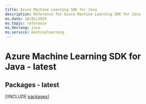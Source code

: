 ```yaml
---
title: Azure Machine Learning SDK for Java
description: Reference for Azure Machine Learning SDK for Java
ms.date: 10/01/2025
ms.topic: reference
ms.devlang: java
ms.service: machinelearning
---
```

# Azure Machine Learning SDK for Java - latest
## Packages - latest
[!INCLUDE [packages](machine-learning-index.md)]